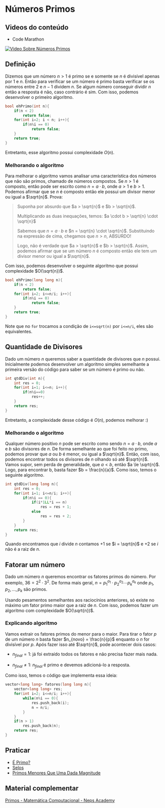 # Números Primos

## Videos do conteúdo

- Code Marathon

[![Video Sobre Números Primos](https://img.youtube.com/vi/GIyHJtX9wpM/0.jpg)](https://www.youtube.com/watch?v=GIyHJtX9wpM)

## Definição
Dizemos que um número $n \gt 1$ é primo se e somente se $n$ é divisível apenas por $1$ e $n$. Então para verificar se um número é primo basta verificar se os números entre $2$ e $n-1$ dividem $n$. Se algum número conseguir dividir $n$ então a resposta é não, caso contrário é sim. Com isso, podemos desenvolver o primeiro algoritmo.

```cpp
bool ehPrimo(int n){
	if(n < 2)
		return false;
	for(int i=2; i < n; i++){
		if(n%i == 0)
			return false;
	}
	return true;
}
```

Entretanto, esse algoritmo possui complexidade $O(n)$.

### Melhorando o algoritmo
Para melhorar o algoritmo vamos analisar uma característica dos números que não são primos, chamado de números compostos. Se $n > 1$ é composto, então pode ser escrito como $n = a \cdot b$, onde $a > 1$ e $b > 1$. Podemos afirmar que se $n$ é composto então ele possui um divisor menor ou igual a $\sqrt{n}$. Prova: 
>  Suponha por absurdo que $a > \sqrt{n}$ e  $b > \sqrt{n}$.
> 
>  Multiplicando as duas inequações, temos: $a \cdot b > \sqrt{n} \cdot \sqrt{n}$
>
> Sabemos que $n = a \cdot b$ e $n = \sqrt{n} \cdot \sqrt{n}$. Substituindo na expressão de cima, chegamos que $n > n$, ABSURDO!
> 
> Logo, não é verdade que $a > \sqrt{n}$ e  $b > \sqrt{n}$. Assim, podemos afirmar que se um número $n$ é composto então ele tem um divisor menor ou igual a $\sqrt{n}$.

Com isso, podemos desenvolver o seguinte algoritmo que possui complexidade $O(\sqrt{n})$.

```cpp
bool ehPrimo(long long n){
	if(n < 2)
		return false;
	for(int i=2; i<=n/i; i++){
		if(n%i == 0)
			return false;
	}
	return true;
}
```
Note que no `for` trocamos a condição de `i<=sqrt(n)` por `i<=n/i`, eles são equivalentes.

## Quantidade de Divisores
Dado um número $n$ queremos saber a quantidade de divisores que $n$ possui. Inicialmente podemos desenvolver um algoritmo simples semelhante a primeira versão do código para saber se um número é primo ou não.


```cpp
int qtdDiv(int n){
	int res = 0;
	for(int i=1; i<=n; i++){
		if(n%i==0)
			res++;
	}
	return res;
}
```
Entretanto, a complexidade desse código é $O(n)$, podemos melhorar :)

### Melhorando o algoritmo
Qualquer número positivo $n$ pode ser escrito como sendo $n = a \cdot b$, onde $a$ e $b$ são divisores de $n$. De forma semelhante ao que foi feito no primo, podemos provar que $a$ ou $b$ é menor, ou igual a $\sqrt{n}$. Então, com isso, podemos encontrar todos os divisores de $n$ olhando só até $\sqrt{n}$. Vamos supor, sem perda de generalidade, que $a < b$, então $a \le \sqrt{n}$. Logo, para encontrar b, basta fazer $b = \frac{n}{a}$. Como isso, temos o seguinte algoritmo.


```cpp
int qtdDiv(long long n){
	int res = 0;
	for(int i=1; i<=n/i; i++){
		if(n%i == 0){
			if(i*1LL*i == n)
				res = res + 1;
			else
				res = res + 2;
		}
	}
	return res;
}
```
Quando encontramos que $i$ divide $n$ contamos $+1$ se $i = \sqrt{n}$ e $+2$ se $i$ não é a raiz de $n$.

## Fatorar um número
Dado um número $n$ queremos encontrar os fatores primos do número. Por exemplo, $36 = 2^2 \cdot 3^2$. De forma mais geral, $n = p_1^{a_1} \cdot p_2^{a_2} \cdots  p_k^{a_k}$ onde $p_1, p_2, ... , p_k$ são primos.

Usando pesamentos semelhantes aos raciocínios anteriores, só existe no máximo um fator primo maior que a raiz de $n$. Com isso, podemos fazer um algoritmo com complexidade $O(\sqrt{n})$. 

### Explicando algoritmo
Vamos extrair os fatores primos do menor para o maior. Para tirar o fator $p$ de um número $n$ basta fazer $n_{novo} = \frac{n}{p}$ enquanto o $n$ for divisível por $p$. Após fazer isso até $\sqrt{n}$, pode acontecer dois casos:

- $n_{final} = 1$: já foi extraído todos os fatores  e não precisa fazer mais nada.

- $n_{final} \ne 1$: $n_{final}$ é primo e devemos adicioná-lo a resposta.

Como isso, temos o código que implementa essa ideia:

```cpp
vector<long long> fatores(long long n){
	vector<long long> res;
	for(int i=2; i<=n/i; i++){
		while(n%i == 0){
			res.push_back(i);
			n = n/i;
		}
	}
	if(n > 1)
		res.push_back(n);
	return res;
}
```

## Praticar

- [É Primo?](https://neps.academy/br/exercise/280)
- [Selos](https://neps.academy/br/exercise/282)
- [Primos Menores Que Uma Dada Magnitude](https://neps.academy/br/exercise/269)

## Material complementar
[Primos - Matemática Computacional - Neps Academy](https://neps.academy/lesson/224)